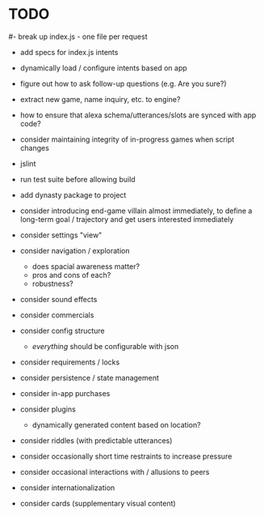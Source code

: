 # TODO

#- break up index.js - one file per request
- add specs for index.js intents
- dynamically load / configure intents based on app
- figure out how to ask follow-up questions (e.g. Are you sure?)
- extract new game, name inquiry, etc. to engine?
- how to ensure that alexa schema/utterances/slots are synced with app code?
- consider maintaining integrity of in-progress games when script changes
- jslint
- run test suite before allowing build
- add dynasty package to project

- consider introducing end-game villain almost immediately, to define a long-term goal / trajectory and get users interested immediately
- consider settings "view"
- consider navigation / exploration
  - does spacial awareness matter?
  - pros and cons of each?
  - robustness?
- consider sound effects
- consider commercials
- consider config structure
  - *everything* should be configurable with json
- consider requirements / locks
- consider persistence / state management
- consider in-app purchases
- consider plugins
  - dynamically generated content based on location?
- consider riddles (with predictable utterances)
- consider occasionally short time restraints to increase pressure
- consider occasional interactions with / allusions to peers
- consider internationalization
- consider cards (supplementary visual content)
